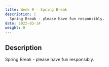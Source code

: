 ```yaml
---
title: Week 9 - Spring Break
description: |
  Spring Break - please have fun responsibly.
date: 2022-03-14
weight: 9
---
```

## Description

Spring Break - please have fun responsibly.